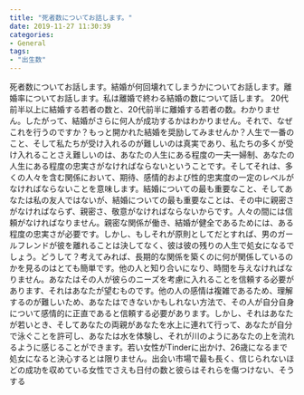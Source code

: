 ```yaml
---
title: "死者数についてお話します。"
date: 2019-11-27 11:30:39
categories:
- General
tags:
- "出生数"
---
```


死者数についてお話します。結婚が何回壊れてしまうかについてお話します。離婚率についてお話します。私は離婚で終わる結婚の数について話します。 20代前半以上に結婚する若者の数と、20代前半に離婚する若者の数。わかりません。したがって、結婚がさらに何人が成功するかはわかりません。それで、なぜこれを行うのですか？もっと開かれた結婚を奨励してみませんか？人生で一番のこと、そして私たちが受け入れるのが難しいのは真実であり、私たちの多くが受け入れることさえ難しいのは、あなたの人生にある程度の一夫一婦制、あなたの人生にある程度の忠実さがなければならないということです。そしてそれは、多くの人々を含む関係において、期待、感情的および性的忠実度の一定のレベルがなければならないことを意味します。結婚についての最も重要なこと、そしてあなたは私の友人ではないが、結婚についての最も重要なことは、その中に親密さがなければならず、親密さ、敬意がなければならないからです。人々の間には信頼がなければなりません。親密な関係が働き、結婚が健全であるためには、ある程度の忠実さが必要です。しかし、もしそれが原則としてだとすれば、男のガールフレンドが彼を離れることは決してなく、彼は彼の残りの人生で処女になるでしょう。どうして？考えてみれば、長期的な関係を築くのに何が関係しているのかを見るのはとても簡単です。他の人と知り合いになり、時間を与えなければなりません。あなたはその人が彼らのニーズを考慮に入れることを信頼する必要があります、それはあなたが望むものです。他の人の感情は複雑であるため、理解するのが難しいため、あなたはできないかもしれない方法で、その人が自分自身について感情的に正直であると信頼する必要があります。しかし、それはあなたが若いとき、そしてあなたの両親があなたを水上に連れて行って、あなたが自分で泳ぐことを許可し、あなたは水を体験し、それが川のようにあなたの上を流れるように感じることができます。若い女性がTinderに出かけ、26歳になるまで処女になると決心するとは限りません。出会い市場で最も長く、信じられないほどの成功を収めている女性でさえも日付の数と彼らはそれらを傷つけない、そうする
